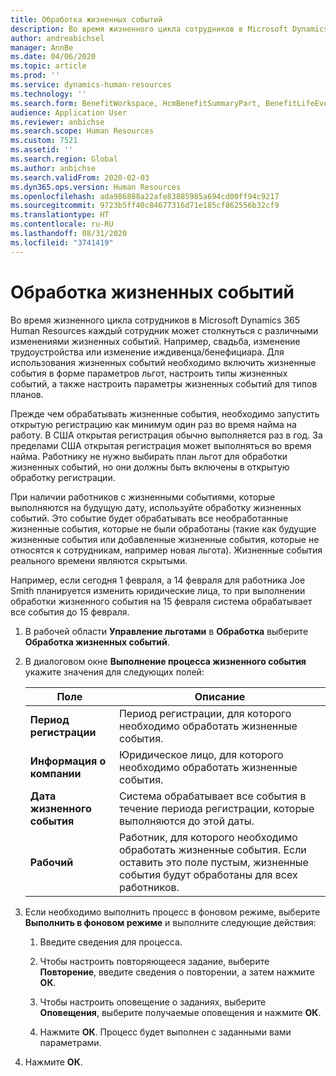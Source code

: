 ```yaml
---
title: Обработка жизненных событий
description: Во время жизненного цикла сотрудников в Microsoft Dynamics 365 Human Resources каждый сотрудник может столкнуться с различными изменениями жизненных событий.
author: andreabichsel
manager: AnnBe
ms.date: 04/06/2020
ms.topic: article
ms.prod: ''
ms.service: dynamics-human-resources
ms.technology: ''
ms.search.form: BenefitWorkspace, HcmBenefitSummaryPart, BenefitLifeEventTypes, BenefitEligibilityProcessResultViewer
audience: Application User
ms.reviewer: anbichse
ms.search.scope: Human Resources
ms.custom: 7521
ms.assetid: ''
ms.search.region: Global
ms.author: anbichse
ms.search.validFrom: 2020-02-03
ms.dyn365.ops.version: Human Resources
ms.openlocfilehash: ada986888a22afe83885985a694cd00ff94c9217
ms.sourcegitcommit: 9723b5ff40c84677316d71e185cf862556b32cf9
ms.translationtype: HT
ms.contentlocale: ru-RU
ms.lasthandoff: 08/31/2020
ms.locfileid: "3741419"
---
```

# <a name="process-life-events"></a>Обработка жизненных событий

Во время жизненного цикла сотрудников в Microsoft Dynamics 365 Human Resources каждый сотрудник может столкнуться с различными изменениями жизненных событий. Например, свадьба, изменение трудоустройства или изменение иждивенца/бенефициара. Для использования жизненных событий необходимо включить жизненные события в форме параметров льгот, настроить типы жизненных событий, а также настроить параметры жизненных событий для типов планов.

Прежде чем обрабатывать жизненные события, необходимо запустить открытую регистрацию как минимум один раз во время найма на работу. В США открытая регистрация обычно выполняется раз в год. За пределами США открытая регистрация может выполняться во время найма. Работнику не нужно выбирать план льгот для обработки жизненных событий, но они должны быть включены в открытую обработку регистрации. 

При наличии работников с жизненными событиями, которые выполняются на будущую дату, используйте обработку жизненных событий. Это событие будет обрабатывать все необработанные жизненные события, которые не были обработаны (такие как будущие жизненные события или добавленные жизненные события, которые не относятся к сотрудникам, например новая льгота). Жизненные события реального времени являются скрытыми.

Например, если сегодня 1 февраля, а 14 февраля для работника Joe Smith планируется изменить юридические лица, то при выполнении обработки жизненного события на 15 февраля система обрабатывает все события до 15 февраля. 

1. В рабочей области **Управление льготами** в **Обработка** выберите **Обработка жизненных событий**.

2. В диалоговом окне **Выполнение процесса жизненного события** укажите значения для следующих полей:

   | Поле | Описание |
   | --- | --- |
   | **Период регистрации** | Период регистрации, для которого необходимо обработать жизненные события. |
   | **Информация о компании** | Юридическое лицо, для которого необходимо обработать жизненные события. |
   | **Дата жизненного события** | Система обрабатывает все события в течение периода регистрации, которые выполняются до этой даты. |
   | **Рабочий** | Работник, для которого необходимо обработать жизненные события. Если оставить это поле пустым, жизненные события будут обработаны для всех работников. |

3. Если необходимо выполнить процесс в фоновом режиме, выберите **Выполнить в фоновом режиме** и выполните следующие действия:

   1. Введите сведения для процесса.

   2. Чтобы настроить повторяющееся задание, выберите **Повторение**, введите сведения о повторении, а затем нажмите **ОК**.

   3. Чтобы настроить оповещение о заданиях, выберите **Оповещения**, выберите получаемые оповещения и нажмите **ОК**.

   4. Нажмите **ОК**. Процесс будет выполнен с заданными вами параметрами.

4. Нажмите **ОК**.
